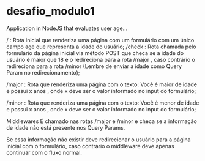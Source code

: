 # desafio_modulo1
Application in NodeJS that evaluates user age...

/ : Rota inicial que renderiza uma página com um formulário com um único campo age
que representa a idade do usuário;
/check : Rota chamada pelo formulário da página inicial via método POST que checa se a
idade do usuário é maior que 18 e o redireciona para a rota /major , caso contrário o
redireciona para a rota /minor (Lembre de enviar a idade como Query Param no
redirecionamento);

/major : Rota que renderiza uma página com o texto: Você é maior de idade e
possui x anos , onde x deve ser o valor informado no input do formulário;

/minor : Rota que renderiza uma página com o texto: Você é menor de idade e
possui x anos , onde x deve ser o valor informado no input do formulário;

Middlewares
É chamado nas rotas /major e /minor e checa se a
informação de idade não está presente nos Query Params. 

Se essa informação não existir deve redirecionar o usuário para a página inicial 
com o formulário, caso contrário o middleware deve
apenas continuar com o fluxo normal.

